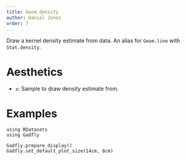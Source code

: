 ```yaml
---
title: Geom.density
author: Daniel Jones
order: 7
...
```


Draw a kernel density estimate from data. An alias for `Geom.line` with
`Stat.density`.

# Aesthetics

  * `x`: Sample to draw density estimate from.

# Examples

```{.julia hide="true" results="none"}
using RDatasets
using Gadfly

Gadfly.prepare_display()
Gadfly.set_default_plot_size(14cm, 8cm)
```

<!--```julia-->
<!--plot(data("ggplot2", "diamonds"), x="price", Geom.density)-->
<!--```-->


